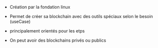 * Création par la fondation linux 

* Permet de créer sa blockchain avec des outils spéciaux selon le besoin (useCase)

* principalement orientés pour les etps

* On peut avoir des blockchains privés ou publics